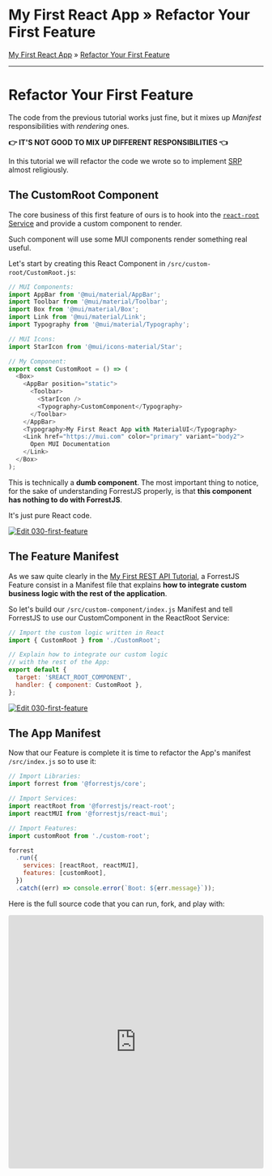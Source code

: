 <h1 class="tutorial-step"><span>My First React App &raquo;</span> Refactor Your First Feature</h1>

[My First React App](../README.md) &raquo; [Refactor Your First Feature](./README.md)

---

# Refactor Your First Feature

The code from the previous tutorial works just fine, but it mixes up _Manifest_ responsibilities with _rendering_ ones.

**👉 IT'S NOT GOOD TO MIX UP DIFFERENT RESPONSIBILITIES 👈**

In this tutorial we will refactor the code we wrote so to implement [SRP](https://en.wikipedia.org/wiki/Single-responsibility_principle) almost religiously.

## The CustomRoot Component

The core business of this first feature of ours is to hook into the [`react-root` Service](https://github.com/forrestjs/react/tree/main/packages/react-root) and provide a custom component to render.

Such component will use some MUI components render something real useful.

Let's start by creating this React Component in `/src/custom-root/CustomRoot.js`:

```js
// MUI Components:
import AppBar from '@mui/material/AppBar';
import Toolbar from '@mui/material/Toolbar';
import Box from '@mui/material/Box';
import Link from '@mui/material/Link';
import Typography from '@mui/material/Typography';

// MUI Icons:
import StarIcon from '@mui/icons-material/Star';

// My Component:
export const CustomRoot = () => (
  <Box>
    <AppBar position="static">
      <Toolbar>
        <StarIcon />
        <Typography>CustomComponent</Typography>
      </Toolbar>
    </AppBar>
    <Typography>My First React App with MaterialUI</Typography>
    <Link href="https://mui.com" color="primary" variant="body2">
      Open MUI Documentation
    </Link>
  </Box>
);
```

This is technically a **dumb component**. The most important thing to notice, for the sake of understanding ForrestJS properly, is that **this component has nothing to do with ForrestJS**.

It's just pure React code.

[![Edit 030-first-feature](https://codesandbox.io/static/img/play-codesandbox.svg)](https://codesandbox.io/s/030-first-feature-64umk?fontsize=14&hidenavigation=1&module=%2Fsrc%2Fcustom-root%2FCustomRoot.js&theme=dark)

## The Feature Manifest

As we saw quite clearly in the [My First REST API Tutorial](../../my-first-rest-api/README.md), a ForrestJS Feature consist in a Manifest file that explains **how to integrate custom business logic with the rest of the application**.

So let's build our `/src/custom-component/index.js` Manifest and tell ForrestJS to use our CustomComponent in the ReactRoot Service:

```js
// Import the custom logic written in React
import { CustomRoot } from './CustomRoot';

// Explain how to integrate our custom logic
// with the rest of the App:
export default {
  target: '$REACT_ROOT_COMPONENT',
  handler: { component: CustomRoot },
};
```

[![Edit 030-first-feature](https://codesandbox.io/static/img/play-codesandbox.svg)](https://codesandbox.io/s/030-first-feature-64umk?fontsize=14&hidenavigation=1&module=%2Fsrc%2Fcustom-root%2Findex.js&theme=dark)

## The App Manifest

Now that our Feature is complete it is time to refactor the App's manifest `/src/index.js` so to use it:

```js
// Import Libraries:
import forrest from '@forrestjs/core';

// Import Services:
import reactRoot from '@forrestjs/react-root';
import reactMUI from '@forrestjs/react-mui';

// Import Features:
import customRoot from './custom-root';

forrest
  .run({
    services: [reactRoot, reactMUI],
    features: [customRoot],
  })
  .catch((err) => console.error(`Boot: ${err.message}`));
```

Here is the full source code that you can run, fork, and play with:

<iframe src="https://codesandbox.io/embed/030-first-feature-64umk?fontsize=14&hidenavigation=1&theme=dark"
     style="width:100%; height:500px; border:0; border-radius: 4px; overflow:hidden;"
     title="030-first-feature"
     allow="accelerometer; ambient-light-sensor; camera; encrypted-media; geolocation; gyroscope; hid; microphone; midi; payment; usb; vr; xr-spatial-tracking"
     sandbox="allow-forms allow-modals allow-popups allow-presentation allow-same-origin allow-scripts"
   ></iframe>

